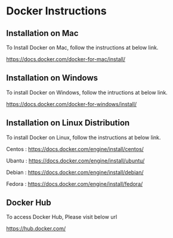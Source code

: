 # Docker Instructions 

## Installation on Mac
To Install Docker on Mac, follow the instructions at below link.

https://docs.docker.com/docker-for-mac/install/

## Installation on Windows
To install Docker on Windows, follow the intructions at below link.

https://docs.docker.com/docker-for-windows/install/

## Installation on Linux Distribution
To install Docker on Linux, follow the instructions at below link.

Centos : https://docs.docker.com/engine/install/centos/

Ubantu : https://docs.docker.com/engine/install/ubuntu/

Debian : https://docs.docker.com/engine/install/debian/

Fedora : https://docs.docker.com/engine/install/fedora/


## Docker Hub
To access Docker Hub, Please visit below url

https://hub.docker.com/

